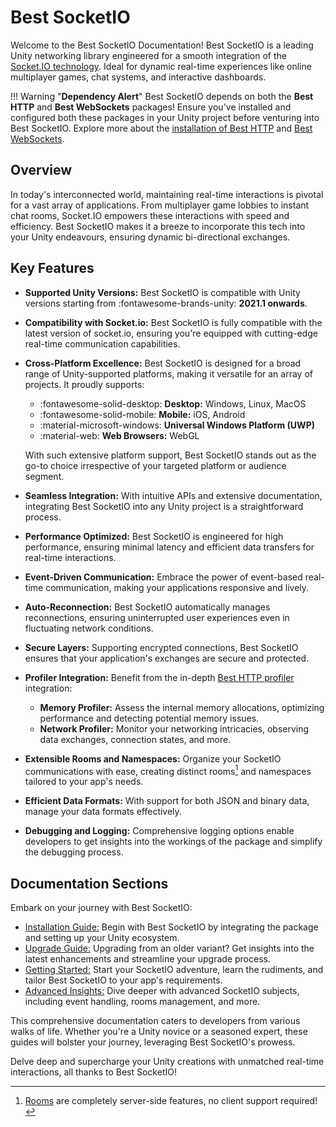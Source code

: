 # Best SocketIO

Welcome to the Best SocketIO Documentation! Best SocketIO is a leading Unity networking library engineered for a smooth integration of the [Socket.IO technology](https://socket.io). 
Ideal for dynamic real-time experiences like online multiplayer games, chat systems, and interactive dashboards.

!!! Warning "**Dependency Alert**"
    Best SocketIO depends on both the **Best HTTP** and **Best WebSockets** packages! 
    Ensure you've installed and configured both these packages in your Unity project before venturing into Best SocketIO. 
    Explore more about the [installation of Best HTTP](../HTTP/installation.md) and [Best WebSockets](../WebSockets/installation.md).

## Overview
In today's interconnected world, maintaining real-time interactions is pivotal for a vast array of applications. 
From multiplayer game lobbies to instant chat rooms, Socket.IO empowers these interactions with speed and efficiency. 
Best SocketIO makes it a breeze to incorporate this tech into your Unity endeavours, ensuring dynamic bi-directional exchanges.

## Key Features
- **Supported Unity Versions:** Best SocketIO is compatible with Unity versions starting from :fontawesome-brands-unity: **2021.1 onwards**.
- **Compatibility with Socket.io:** Best SocketIO is fully compatible with the latest version of socket.io, ensuring you're equipped with cutting-edge real-time communication capabilities.
- **Cross-Platform Excellence:** Best SocketIO is designed for a broad range of Unity-supported platforms, making it versatile for an array of projects. It proudly supports:
    
    - :fontawesome-solid-desktop: **Desktop:** Windows, Linux, MacOS
    - :fontawesome-solid-mobile:  **Mobile:** iOS, Android
    - :material-microsoft-windows: **Universal Windows Platform (UWP)**
    - :material-web: **Web Browsers:** WebGL
    
    With such extensive platform support, Best SocketIO stands out as the go-to choice irrespective of your targeted platform or audience segment.

- **Seamless Integration:** With intuitive APIs and extensive documentation, integrating Best SocketIO into any Unity project is a straightforward process.
- **Performance Optimized:** Best SocketIO is engineered for high performance, ensuring minimal latency and efficient data transfers for real-time interactions.
- **Event-Driven Communication:** Embrace the power of event-based real-time communication, making your applications responsive and lively.
- **Auto-Reconnection:** Best SocketIO automatically manages reconnections, ensuring uninterrupted user experiences even in fluctuating network conditions.
- **Secure Layers:** Supporting encrypted connections, Best SocketIO ensures that your application's exchanges are secure and protected.
- **Profiler Integration:** Benefit from the in-depth [Best HTTP profiler](../Shared/profiler/index.md) integration:
    - **Memory Profiler:** Assess the internal memory allocations, optimizing performance and detecting potential memory issues.
    - **Network Profiler:** Monitor your networking intricacies, observing data exchanges, connection states, and more.
- **Extensible Rooms and Namespaces:** Organize your SocketIO communications with ease, creating distinct rooms[^1] and namespaces tailored to your app's needs.
- **Efficient Data Formats:** With support for both JSON and binary data, manage your data formats effectively.
- **Debugging and Logging:** Comprehensive logging options enable developers to get insights into the workings of the package and simplify the debugging process.

## Documentation Sections
Embark on your journey with Best SocketIO:

- [Installation Guide:](installation.md) Begin with Best SocketIO by integrating the package and setting up your Unity ecosystem.
- [Upgrade Guide:](upgrade-guide.md) Upgrading from an older variant? Get insights into the latest enhancements and streamline your upgrade process.
- [Getting Started:](getting-started/index.md) Start your SocketIO adventure, learn the rudiments, and tailor Best SocketIO to your app's requirements.
- [Advanced Insights:](intermediate-topics/index.md) Dive deeper with advanced SocketIO subjects, including event handling, rooms management, and more.

This comprehensive documentation caters to developers from various walks of life. 
Whether you're a Unity novice or a seasoned expert, these guides will bolster your journey, leveraging Best SocketIO's prowess.

Delve deep and supercharge your Unity creations with unmatched real-time interactions, all thanks to Best SocketIO!

[^1]: [Rooms](https://socket.io/docs/v4/rooms/) are completely server-side features, no client support required!
